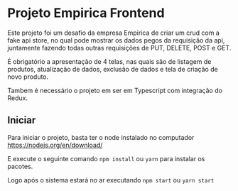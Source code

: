 
# Projeto Empirica Frontend

Este projeto foi um desafio da empresa Empirica de criar um crud com a fake api store, no qual pode mostrar os dados pegos da requisição da api, juntamente fazendo todas outras requisições de PUT, DELETE, POST e GET.

É obrigatório a apresentação de 4 telas, nas quais são de listagem de produtos, atualização de dados, exclusão de dados e tela de criação de novo produto.

Tambem é necessário o projeto em ser em Typescript com integração do Redux.

## Iniciar
Para iniciar o projeto, basta ter o node instalado no computador https://nodejs.org/en/download/

E execute o seguinte comando `npm install` ou `yarn` para instalar os pacotes.

Logo após o sistema estará no ar executando `npm start` ou `yarn start`
